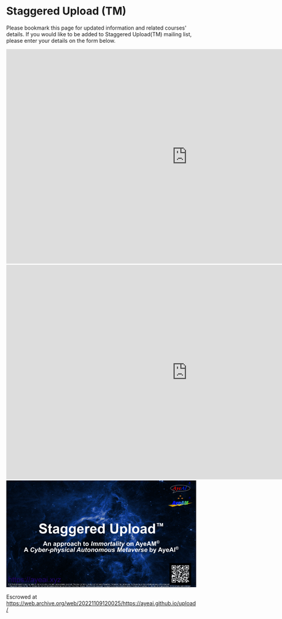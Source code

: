 # Staggered Upload (TM)

Please bookmark this page for updated information and related courses' details. If you would like to be added to Staggered Upload(TM) mailing list, please enter your details on the form below.

<iframe src="https://docs.google.com/presentation/d/e/2PACX-1vTmfHQXBans_iKZrt1seWrINNOhgmbljmZ7JyodKazrw0I1_Cq5gT8aSUs2x2D-V5y2xGtiE5QOo3UU/embed?start=true&loop=true&delayms=2000" frameborder="0" width="960" height="569" allowfullscreen="true" mozallowfullscreen="true" webkitallowfullscreen="true"></iframe>


<iframe src="https://docs.google.com/presentation/d/e/2PACX-1vQfOv3EKfWPwrV_dXd4nZ6Y_S3xLSMbTZp-_FADbag9KnSr14SEKVgx457f712Bl5mXjtc407DoG1Zd/embed?start=true&loop=true&delayms=2000" frameborder="0" width="960" height="569" allowfullscreen="true" mozallowfullscreen="true" webkitallowfullscreen="true"></iframe>


<img src="Staggered Upload.png">

Escrowed at https://web.archive.org/web/20221109120025/https://ayeai.github.io/upload/
